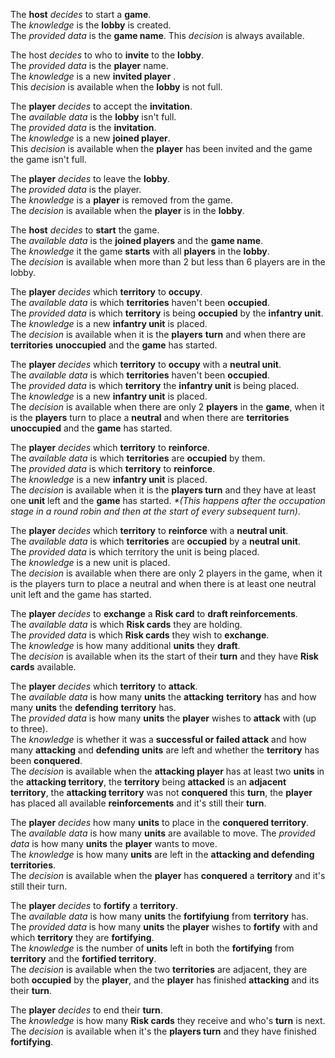 The __host__ _decides_ to start a __game__.  
The _knowledge_ is the __lobby__ is created.  
The _provided data_ is the __game name__.
This _decision_ is always available.

The host _decides_ to who to __invite__ to the __lobby__.  
The _provided data_ is the __player__ name.  
The _knowledge_ is a new __invited player__ .  
This _decision_ is available when the __lobby__ is not full.  

The __player__ _decides_ to accept the __invitation__.  
The _available data_ is the __lobby__ isn't full.  
The _provided data_ is the __invitation__.  
The _knowledge_ is a new __joined player__.  
This _decision_ is available when the __player__ has been invited and the game the game isn't full.

The __player__ _decides_ to leave the __lobby__.  
The _provided data_ is the player.  
The _knowledge_ is a __player__ is removed from the game.  
The _decision_ is available when the __player__ is in the __lobby__.

The __host__ _decides_ to __start__ the game.  
The _available data_ is the __joined players__ and the __game name__.  
The _knowledge_ it the game __starts__ with all __players__ in the __lobby__.  
The _decision_ is available when more than 2 but less than 6 players are in the lobby.

The __player__ _decides_ which __territory__ to __occupy__.  
The _available data_ is which __territories__ haven't been __occupied__.  
The _provided data_ is which __territory__ is being __occupied__ by the __infantry unit__.  
The _knowledge_ is a new __infantry unit__ is placed.  
The _decision_ is available when it is the __players__ __turn__ and when there are __territories__ __unoccupied__ and the __game__ has started.

The __player__ _decides_ which __territory__ to __occupy__ with a __neutral unit__.  
The _available data_ is which __territories__ haven't been __occupied__.  
The _provided data_ is which __territory__ the __infantry unit__ is being placed.  
The _knowledge_ is a new __infantry unit__ is placed.  
The _decision_ is available when there are only 2 __players__ in the __game__, when it is the __players__ turn to place a __neutral__ and when there are __territories unoccupied__ and the __game__ has started.

The __player__ _decides_ which __territory__ to __reinforce__.  
The _available data_ is which __territories__ are __occupied__ by them.  
The _provided data_ is which __territory__ to __reinforce__.  
The _knowledge_ is a new __infantry unit__ is placed.  
The _decision_ is available when it is the __players turn__ and they have at least one __unit__ left and the __game__ has started. _*(This happens after the occupation stage in a round robin and then at the start of every subsequent turn)_.

The __player__ _decides_ which __territory__ to __reinforce__ with a __neutral unit__.  
The _available data_ is which __territories__ are __occupied__ by a __neutral unit__.  
The _provided data_ is which territory the unit is being placed.  
The _knowledge_ is a new unit is placed.  
The _decision_ is available when there are only 2 players in the game, when it is the players turn to place a neutral and when there is at least one neutral unit left and the game has started.

The __player__ _decides_ to __exchange__ a __Risk card__ to __draft reinforcements__.  
The _available data_ is which __Risk cards__ they are holding.  
The _provided data_ is which __Risk cards__ they wish to __exchange__.  
The _knowledge_ is how many additional __units__ they __draft__.  
The _decision_ is available when its the start of their __turn__ and they have __Risk cards__ available.

The __player__ _decides_ which __territory__ to __attack__.  
The _available data_ is how many __units__ the __attacking__ __territory__ has and how many __units__ the __defending__ __territory__ has.  
The _provided data_ is how many __units__ the __player__ wishes to __attack__ with (up to three).  
The _knowledge_ is whether it was a __successful or failed attack__ and how many __attacking__ and __defending__ __units__ are left and whether the __territory__ has been __conquered__.  
The _decision_ is available when the __attacking player__ has at least two __units__ in the __attacking territory__, the __territory__ being __attacked__ is an __adjacent territory__, the __attacking territory__ was not __conquered__ this __turn__, the __player__ has placed all available __reinforcements__ and it's still their __turn__.

The __player__ _decides_ how many __units__ to place in the __conquered territory__.  
The _available data_ is how many __units__ are available to move.
The _provided data_ is how many __units__ the __player__ wants to move.  
The _knowledge_ is how many __units__ are left in the __attacking and defending territories__.  
The _decision_ is available when the __player__ has __conquered__ a __territory__ and it's still their turn.

The __player__ _decides_ to __fortify__ a __territory__.  
The _available data_ is how many __units__ the __fortifyiung__ from __territory__ has.  
The _provided data_ is how many __units__ the __player__ wishes to __fortify__ with and which __territory__ they are __fortifying__.  
The _knowledge_ is the number of __units__ left in both the __fortifying__ from __territory__ and the __fortified territory__.  
The _decision_ is available when the two __territories__ are adjacent, they are both __occupied__ by the __player__, and the __player__ has finished __attacking__ and its their __turn__.

The __player__ _decides_ to end their __turn__.  
The _knowledge_ is how many __Risk cards__ they receive and who's __turn__ is next.  
The _decision_ is available when it's the __players turn__ and they have finished __fortifying__.
